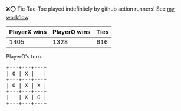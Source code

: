 :x::o: Tic-Tac-Toe played indefinitely by github action runners! See [my workflow](.github/workflows/play.yaml).

|PlayerX wins|PlayerO wins|Ties|
|-|-|-|
|1405|1328|616|

PlayerO's turn.

<pre>
+---+---+---+
| O | X |   |
+---+---+---+
| O | X | X |
+---+---+---+
|   | X | O |
+---+---+---+
</pre>